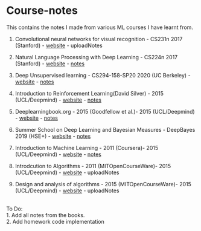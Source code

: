 # Course-notes
This contains the notes I made from various ML courses I have learnt from. 

1. Convolutional neural networks for visual recognition - CS231n 2017 (Stanford) - <a href='http://cs231n.stanford.edu/'>website</a> - uploadNotes
2. Natural Language Processing with Deep Learning - CS224n 2017 (Stanford) - <a href='http://web.stanford.edu/class/cs224n/'>website</a> - [notes](nlp.pdf)

3. Deep Unsupervised learning - CS294-158-SP20 2020 (UC Berkeley) - <a href='https://sites.google.com/view/berkeley-cs294-158-sp20/home'>website</a> - [notes](dusl.pdf)

4. Introduction to Reinforcement Learning(David Silver) - 2015 (UCL/Deepmind) - <a href=https://www.davidsilver.uk/teaching/>website</a> - [notes](rl.pdf)

5. Deeplearningbook.org - 2015 (Goodfellow et al.)- 2015 (UCL/Deepmind) - <a href=https://www.deeplearningbook.org//>website</a> - [notes](igf.pdf)
6. Summer School on Deep Learning and Bayesian Measures - DeepBayes 2019 (HSE+) - <a href=https://deepbayes.ru/2019/#materials/>website</a> - [notes](deepbayes.pdf)
7. Introduction to Machine Learning - 2011 (Coursera)- 2015 (UCL/Deepmind) - <a href=https://www.coursera.org/learn/machine-learning/>website</a> - [notes](intro.pdf)
8. Introdcution to Algorithms - 2011 (MITOpenCourseWare)- 2015 (UCL/Deepmind) - <a href=https://ocw.mit.edu/courses/electrical-engineering-and-computer-science/6-006-introduction-to-algorithms-fall-2011/>website</a> - uploadNotes
9. Design and analysis of algorithms - 2015 (MITOpenCourseWare)- 2015 (UCL/Deepmind) - <a href=https://ocw.mit.edu/courses/electrical-engineering-and-computer-science/6-046j-design-and-analysis-of-algorithms-spring-2015//>website</a> - uploadNotes

<br>
To Do:<br>
1. Add all notes from the books.<br>
2. Add homework code implementation

